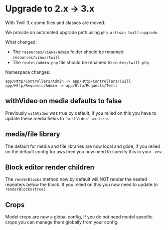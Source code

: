 # Upgrade to 2.x -> 3.x

With Twill 3.x some files and classes are moved.

We provide an automated upgrade path using `php artisan twill:upgrade`.


What changed:

- The `resources/views/admin` folder should be renamed `resources/views/twill`
- The `routes/admin.php` file should be renamed to `routes/twill.php`

Namespace changes:
```
app/Http/Controllers/Admin -> app/Http/Controllers/Twill
app/Http/Requests/Admin -> app/Http/Requests/Twill
```

## withVideo on media defaults to false

Previously `withVideo` was true by default, if you relied on this you have to update these media fields to
`'withVideo' => true`.

## media/file library

The default for media and file libraries are now local and glide, if you relied on the default config for aws
then you now need to specify this in your `.env`.

## Block editor render children

The `renderBlocks` method now by default will NOT render the nested repeaters below the block. If you relied on this
you now need to update to `renderBlocks(true)`

## Crops

Model crops are now a global config, if you do not need model specific crops you can manage them globally from your
config.
